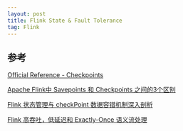 ```yaml
---
layout: post
title: Flink State & Fault Tolerance
tag: Flink
---
```


## 参考
[Official Reference - Checkpoints](https://ci.apache.org/projects/flink/flink-docs-release-1.7/ops/state/checkpoints.html)

[Apache Flink中 Savepoints 和 Checkpoints 之间的3个区别](http://www.aboutyun.com/thread-26299-1-1.html)

[Flink 状态管理与 checkPoint 数据容错机制深入剖析](https://blog.csdn.net/shenshouniu/article/details/84453692)

[Flink 高吞吐，低延迟和 Exactly-Once 语义流处理](http://smartsi.club/high-throughput-low-latency-and-exactly-once-stream-processing-with-apache-flink.html)